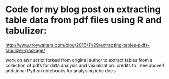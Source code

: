# Code for my blog post on extracting table data from pdf files using R and tabulizer:

http://www.troywalters.com/blog/2016/11/29/extracting-tables-pdfs-tabulizer-package/

work on an r script forked from original author to extract tables from a collection of pdfs for data analysis and visualisation.
credits to : see above!!
additional Python notebooks for analysing iebc docs
